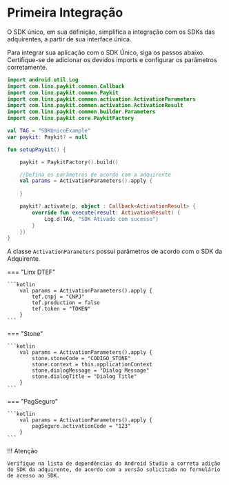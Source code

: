 # Primeira Integração

O SDK único, em sua definição, simplifica a integração com os SDKs das adquirentes, a partir de sua interface única. <br/>

Para integrar sua aplicação com o SDK Único, siga os passos abaixo. Certifique-se de adicionar os devidos imports e configurar os parâmetros corretamente.

```kotlin
import android.util.Log
import com.linx.paykit.common.Callback
import com.linx.paykit.common.Paykit
import com.linx.paykit.common.activation.ActivationParameters
import com.linx.paykit.common.activation.ActivationResult
import com.linx.paykit.common.builder.Parameters
import com.linx.paykit.core.PaykitFactory

val TAG = "SDKUnicoExample"
var paykit: Paykit? = null

fun setupPaykit() {

    paykit = PaykitFactory().build()

    //Defina os parâmetros de acordo com a adquirente
    val params = ActivationParameters().apply {
        
    }

    paykit?.activate(p, object : Callback<ActivationResult> {
        override fun execute(result: ActivationResult) {
            Log.d(TAG, "SDK Ativado com sucesso")
        }
    })
}
```

A classe `ActivationParameters` possui parâmetros de acordo com o SDK da Adquirente.

=== "Linx DTEF"

    ```kotlin
        val params = ActivationParameters().apply {
            tef.cnpj = "CNPJ"
            tef.production = false
            tef.token = "TOKEN"
        }
    ```

=== "Stone"

    ```kotlin
        val params = ActivationParameters().apply {
            stone.stoneCode = "CODIGO_STONE"
            stone.context = this.applicationContext
            stone.dialogMessage = "Dialog Message"
            stone.dialogTitle = "Dialog Title"
        }
    ```

=== "PagSeguro"

    ```kotlin
        val params = ActivationParameters().apply {
            pagSeguro.activationCode = "123"
        }
    ```

!!! Atenção 

    Verifique na lista de dependências do Android Studio a correta adição do SDK da adquirente, de acordo com a versão solicitada no formulário de acesso ao SDK.
